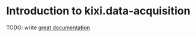 # Introduction to kixi.data-acquisition

TODO: write [great documentation](http://jacobian.org/writing/what-to-write/)
